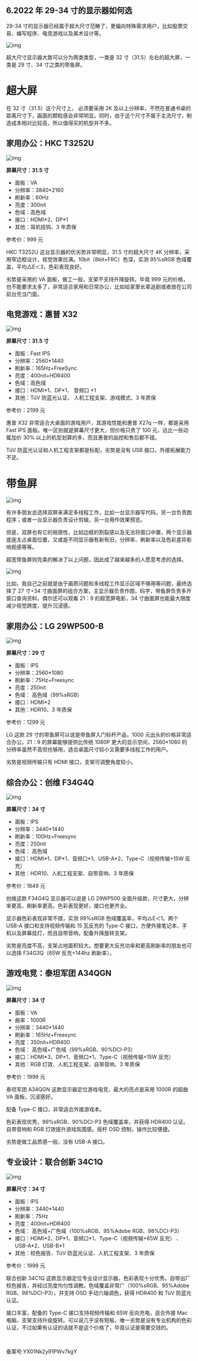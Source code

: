 ## 6.2022 年 29-34 寸的显示器如何选
29-34 寸的显示器已经属于超大尺寸范畴了，更偏向特殊需求用户，比如股票交易、编写程序、电竞游戏以及美术设计等。


![img](https://pic2.zhimg.com/v2-a1bc5556ded98f4c244bfcd079a4fd70.webp)

超大尺寸显示器大致可以分为两类类型，一类是 32 寸（31.5）左右的超大屏，一类是 29 寸、34 寸之类的带鱼屏。


**超大屏**
=======


在 32 寸（31.5）这个尺寸上， 必须要采用 2K 及以上分辨率，不然在普通书桌的距离尺寸下，画面的颗粒感会非常明显。同时，由于这个尺寸不属于主流尺寸，制造成本相对比较高，所以值得买的机型并不多。


**家用办公：HKC T3252U**
-------------------


![img](https://pic2.zhimg.com/v2-046f40ecd834214c81be05ce9fea9d80.webp)

**屏幕尺寸：31.5 寸**


* 面板：VA
* 分辨率：3840\*2160
* 刷新率：60Hz
* 亮度：300nit
* 色域：高色域
* 接口：HDMI\*2、DP\*1
* 其他：耳机挂钩、3 年质保

参考价：999 元


HKC T3252U 这台显示器的优劣势非常明显，31.5 寸的超大尺寸 4K 分辨率，采用窄边框设计，视觉效果拉满。10bit（8bit+FRC）色深，实测 95%sRGB 色域覆盖，平均△E＜3，色彩表现良好。


劣势是采用的 VA 面板，做工一般，支架不支持升降旋转。毕竟 999 元的价格，也不能要求太多了，非常适合家用和日常办公，比如给家里长辈追剧或者放在公司前台充当门面。


**电竞游戏：惠普 X32**
---------------


![img](https://pica.zhimg.com/v2-3d2873f5f77c7f4e903c0c03de1c629a.webp)

**屏幕尺寸：31.5 寸**


* 面板：Fast IPS
* 分辨率：2560\*1440
* 刷新率：165Hz+FreeSync
* 亮度：400nit+HDR400
* 色域：高色域
* 接口：HDMI\*1、DP\*1、 音频口 \*1
* 其他：TüV 防蓝光认证、 人机工程支架、游戏模式、3 年质保

参考价：2199 元


惠普 X32 非常适合大桌面的游戏用户，其游戏性能和惠普 X27q 一样，都是采用 Fast IPS 面板。唯一区别就是屏幕尺寸更大，但价格只贵了 100 元，远比一些动辄加价 30% 以上的机型划算的多，而且惠普的品控和售后都不错。


TüV 防蓝光认证和人机工程支架都是标配，劣势是没有 USB 接口，外接拓展能力不足。


**带鱼屏**
=======


![img](https://pica.zhimg.com/v2-361e3ca73eb55d044889d2019084b70b.webp)

有许多朋友会选择双屏来满足多线程工作，比如一台显示器写代码，另一台负责跑程序；或者一台显示器负责设计剪辑，另一台用作效果预览。


但是，双屏也有它的局限性，比如边框的割裂感以及无法将窗口中置，两个显示器底座太占桌面位置，又或是不同显示器有新有旧，分辨率、刷新率以及色彩差异影响观感等等。


超宽带鱼屏则完美的解决了以上问题，因此成了越来越多的人愿意考虑的选择。


![img](https://pic3.zhimg.com/v2-a46f7986394b5517dcda65c14f012a6d.webp)

比如，我自己之前就是由于画质问题和多线程工作显示区域不够用等问题，最终选择了 27 寸+34 寸曲面屏的组合方案，主显示器负责作图，码字，带鱼屏负责多开窗口查询资料，偶尔还可以观看 21：9 的超宽屏电影，34 寸曲面屏也能最大限度减少视觉跨度，提升沉浸感。


**家用办公：LG 29WP500-B**
---------------------


![img](https://pic1.zhimg.com/v2-1957d1bbe40144cb3ab25a0fbde7d422.webp)

**屏幕尺寸：29 寸**


* 面板：IPS
* 分辨率：2560\*1080
* 刷新率：75Hz+Freesync
* 亮度：250nit
* 色域： 高色域（99%sRGB）
* 接口：HDMI\*2
* 其他：HDR10、3 年质保

参考价：1299 元


LG 这款 29 寸的带鱼屏可以说是带鱼屏入门标杆产品，1000 元出头的价格非常适合办公，21：9 的屏幕能够提供比传统 1080P 更大的显示空间，2560\*1080 的分辨率虽然不高但也够用，适合桌面尺寸较小又需要多线程工作的用户。


劣势是视频传输只有 HDMI 接口，支架可调整角度较小。


**综合办公：创维 F34G4Q**
------------------


![img](https://pic1.zhimg.com/v2-b149ef2d40dadc8ace8715f42df9c46d.webp)

**屏幕尺寸：34 寸**


* 面板：IPS
* 分辨率：3440\*1440
* 刷新率：100Hz+Freesync
* 亮度：250nit
* 色域： 高色域
* 接口：HDMI\*1、DP\*1、音频口\*1、USB-A\*2、Type-C（视频传输+15W 反充）
* 其他：HDR10、人机工程支架、自带音响、3 年质保

参考价：1849 元


创维这款 F34G4Q 显示器可以说是 LG 29WP500 全面升级款，尺寸更大，分辨率更高，刷新率更高，色彩表现更好，接口也更齐全。


显示器色彩表现非常不错，实测 99%sRGB 色域覆盖率，平均△E＜1。两个 USB-A 接口和支持视频传输和 15 瓦反充的 Type-C 接口，方便外接笔记本、手机以及屏幕挂灯，而且自带音响，配备升降旋转支架。


劣势是亮度不高，支架占地面积较大。想要更大反充功率和更高刷新率的朋友也可以选择 F34G3Q（65W 反充+144hz 刷新率）。


**游戏电竞：泰坦军团 A34QGN**
--------------------


![img](https://pic1.zhimg.com/v2-ddfd38114985f4337810a7cf2247a041.webp)

**屏幕尺寸：34 寸**


* 面板：VA
* 曲率：1000R
* 分辨率：3440\*1440
* 刷新率：165Hz+Freesync
* 亮度：350nit+HDR400
* 色域： 高色域+广色域（99%sRGB、90%DCI-P3）
* 接口：HDMI\*3、DP\*1、音频口\*1、Type-C（视频传输+15W 反充）
* 其他：RGB 灯效、人机工程支架、自带音响、3 年质保

参考价：1999 元


泰坦军团 A34QGN 这款显示器定位游戏电竞，最大的亮点是采用 1000R 的超曲 VA 面板，沉浸感好。


配备 Type-C 接口，非常适合外接游戏本。


色彩表现优秀，99%sRGB、90%DCI-P3 色域覆盖率，并获得 HDR400 认证。自带音响和 RGB 灯效提升游戏氛围感。摇杆 OSD 控制，操作比较便捷。


劣势是做工品质感一般，没有 USB-A 接口。


**专业设计：联合创新 34C1Q**
-------------------


![img](https://pica.zhimg.com/v2-9dd117d68f182c4004010a2b738df269.webp)

**屏幕尺寸：34 寸**


* 面板：IPS
* 分辨率：3440\*1440
* 刷新率：75Hz
* 亮度：400nit+HDR400
* 色域： 高色域+广色域（100%sRGB、95%Adobe RGB、98%DCI-P3）
* 接口：HDMI\*2、DP\*1、音频口\*1、Type-C（视频传输+65W 反充） 、USB-A\*2、USB-B\*1
* 其他：校色报告、TüV 防蓝光认证、人机工程支架、3 年质保

参考价：1999 元


联合创新 34C1Q 这款显示器定位专业设计显示器，色彩表现十分优秀。自带出厂校色报告，并经过亮度均匀性调教。色域覆盖非常广（100%sRGB、95%Adobe RGB、98%DCI-P3），并支持 OSD 手动六轴调色，获得 HDR400 和 TüV 防蓝光认证。


接口丰富，配备的 Type-C 接口支持视频传输和 65W 反向充电，适合外接 Mac 电脑，支架支持升级旋转。可以说几乎没有短板，唯一劣势是没有专业机构的色彩认证，不过如果有认证的话就不是这个价格了，毕竟认证是需要交钱的。


 


备案号:YX01Nk2y91PWv7kgY

